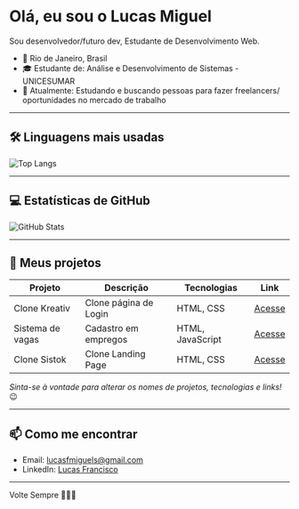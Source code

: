 #  Olá, eu sou o Lucas Miguel

Sou desenvolvedor/futuro dev, Estudante de Desenvolvimento Web.

- 📍 Rio de Janeiro, Brasil
- 🎓 Estudante de: Análise e Desenvolvimento de Sistemas - UNICESUMAR
- 💼 Atualmente: Estudando e buscando pessoas para fazer freelancers/ oportunidades no     mercado de trabalho

---

## 🛠️ Linguagens mais usadas

![Top Langs](https://github-readme-stats.vercel.app/api/top-langs/?username=LucasMiguel2003&layout=compact&theme=radical)

---

## 💻 Estatísticas de GitHub

![GitHub Stats](https://github-readme-stats.vercel.app/api?username=LucasMiguel2003&show_icons=true&theme=radical&count_private=true)

---

## 📂 Meus projetos

| Projeto | Descrição | Tecnologias | Link |
|--------|-----------|-------------|------|
| Clone Kreativ | Clone página de Login | HTML, CSS | [Acesse](https://clone-kreativ-npo2x9bcg-lucasmiguel2003.vercel.app/) |
|  Sistema de vagas | Cadastro em empregos | HTML, JavaScript | [Acesse](https://site-empregos.vercel.app/) |
| Clone Sistok | Clone Landing Page | HTML, CSS | [Acesse](https://clone-sistok-bd7bcotk2-lucasmiguel2003.vercel.app/) |

*Sinta-se à vontade para alterar os nomes de projetos, tecnologias e links!* 😉

---

## 📫 Como me encontrar

- Email: lucasfmiguels@gmail.com 
- LinkedIn: [Lucas Francisco](https://www.linkedin.com/in/lucas-francisco-0a1072221/)

---
Volte Sempre 👨‍💻✨
